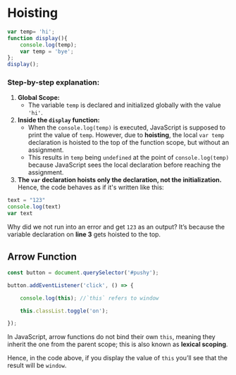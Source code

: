 # Hoisting
```js
var temp= 'hi';
function display(){
    console.log(temp);
    var temp = 'bye';
};
display();
```

### Step-by-step explanation:
1. **Global Scope:**
    - The variable `temp` is declared and initialized globally with the value `'hi'`.
2. **Inside the `display` function:**
    - When the `console.log(temp)` is executed, JavaScript is supposed to print the value of `temp`. However, due to **hoisting**, the local `var temp` declaration is hoisted to the top of the function scope, but without an assignment.
    - This results in `temp` being `undefined` at the point of `console.log(temp)` because JavaScript sees the local declaration before reaching the assignment.
3. **The `var` declaration hoists only the declaration, not the initialization.** Hence, the code behaves as if it's written like this:

```js
text = "123"
console.log(text)
var text
```
Why did we not run into an error and get `123` as an output? It’s because the variable declaration on **line 3** gets hoisted to the top.


## Arrow Function
```js
const button = document.querySelector('#pushy');

button.addEventListener('click', () => {

    console.log(this); //`this` refers to window

    this.classList.toggle('on');

});
```

In JavaScript, arrow functions do not bind their own `this`, meaning they inherit the one from the parent scope; this is also known as **lexical scoping**.

Hence, in the code above, if you display the value of `this` you’ll see that the result will be `window`.